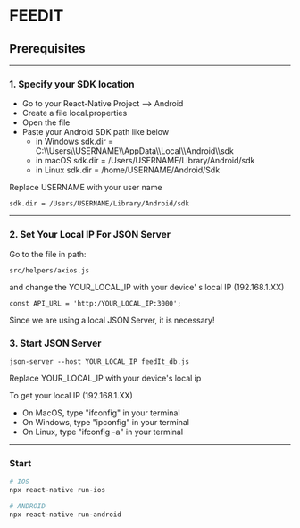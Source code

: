 # FEEDIT

## Prerequisites
***

### 1. Specify your SDK location

<ul>
  <li>Go to your React-Native Project --> Android</li>
  <li>Create a file local.properties</li>
  <li>Open the file</li>
  <li>Paste your Android SDK path like below
  <ul>
      <li>in Windows sdk.dir = C:\\Users\\USERNAME\\AppData\\Local\\Android\\sdk</li>
      <li>in macOS sdk.dir = /Users/USERNAME/Library/Android/sdk</li>
      <li>in Linux sdk.dir = /home/USERNAME/Android/Sdk</li>
  </ul>
</li>
</ul>

Replace USERNAME with your user name


```
sdk.dir = /Users/USERNAME/Library/Android/sdk
```

***
### 2. Set Your Local IP For JSON Server

Go to the file in path: 

```
src/helpers/axios.js
```

and change the YOUR_LOCAL_IP with your device' s local IP (192.168.1.XX)

```
const API_URL = 'http:/YOUR_LOCAL_IP:3000';
```

Since we are using a local JSON Server, it is necessary!

### 3. Start JSON Server

```
json-server --host YOUR_LOCAL_IP feedIt_db.js 
```

Replace YOUR_LOCAL_IP with your device's local ip

To get your local IP (192.168.1.XX)
<ul>
  <li>On MacOS, type "ifconfig" in your terminal</li>
  <li>On Windows, type "ipconfig" in your terminal</li>
  <li>On Linux, type "ifconfig -a" in your terminal</li>
</ul>

***

### Start

```sh
# IOS
npx react-native run-ios

# ANDROID
npx react-native run-android
```
